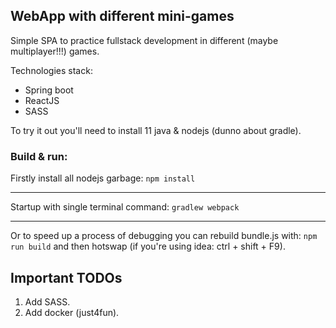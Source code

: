 ## WebApp with different mini-games

Simple SPA to practice fullstack development in different (maybe multiplayer!!!) games.

Technologies stack:
- Spring boot
- ReactJS
- SASS

To try it out you'll need to install 11 java & nodejs (dunno about gradle).

### Build & run:

Firstly install all nodejs garbage: `npm install`

---

Startup with single terminal command: `gradlew webpack`

---

Or to speed up a process of debugging you can rebuild bundle.js with: `npm run build`
and then hotswap (if you're using idea: ctrl + shift + F9).

## Important TODOs
1. Add SASS.
2. Add docker (just4fun).
